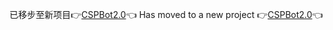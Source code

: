 已移步至新项目👉[CSPBot2.0](https://github.com/HuoHuas001/CSPBot2.0)👈
Has moved to a new project 👉[CSPBot2.0]((https://github.com/HuoHuas001/CSPBot2.0))👈 

